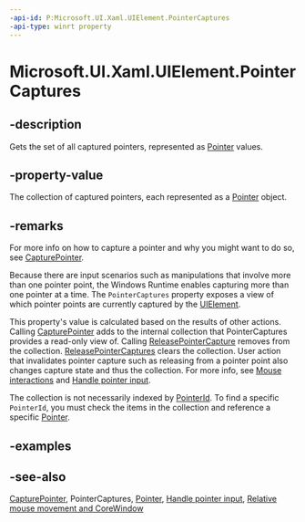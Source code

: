 ```yaml
---
-api-id: P:Microsoft.UI.Xaml.UIElement.PointerCaptures
-api-type: winrt property
---
```


<!-- Property syntax
public Windows.Foundation.Collections.IVectorView<Microsoft.UI.Xaml.Input.Pointer> PointerCaptures { get; }
-->

# Microsoft.UI.Xaml.UIElement.PointerCaptures

## -description

Gets the set of all captured pointers, represented as [Pointer](../microsoft.ui.xaml.input/pointer.md) values.

## -property-value

The collection of captured pointers, each represented as a [Pointer](../microsoft.ui.xaml.input/pointer.md) object.

## -remarks

For more info on how to capture a pointer and why you might want to do so, see [CapturePointer](uielement_capturepointer_1027273898.md).

Because there are input scenarios such as manipulations that involve more than one pointer point, the Windows Runtime enables capturing more than one pointer at a time. The `PointerCaptures` property exposes a view of which pointer points are currently captured by the [UIElement](uielement.md).

This property's value is calculated based on the results of other actions. Calling [CapturePointer](uielement_capturepointer_1027273898.md) adds to the internal collection that PointerCaptures provides a read-only view of. Calling [ReleasePointerCapture](uielement_releasepointercapture_851958174.md) removes from the collection. [ReleasePointerCaptures](uielement_releasepointercaptures_190109337.md) clears the collection. User action that invalidates pointer capture such as releasing from a pointer point also changes capture state and thus the collection. For more info, see [Mouse interactions](/windows/uwp/input-and-devices/mouse-interactions) and [Handle pointer input](/windows/apps/design/input/handle-pointer-input).

The collection is not necessarily indexed by [PointerId](../microsoft.ui.xaml.input/pointer_pointerid.md). To find a specific `PointerId`, you must check the items in the collection and reference a specific [Pointer](../microsoft.ui.xaml.input/pointer.md).

## -examples

## -see-also

[CapturePointer](uielement_capturepointer_1027273898.md), PointerCaptures, [Pointer](../microsoft.ui.xaml.input/pointer.md), [Handle pointer input](/windows/apps/design/input/handle-pointer-input), [Relative mouse movement and CoreWindow](/en-us/windows/uwp/gaming/relative-mouse-movement)

